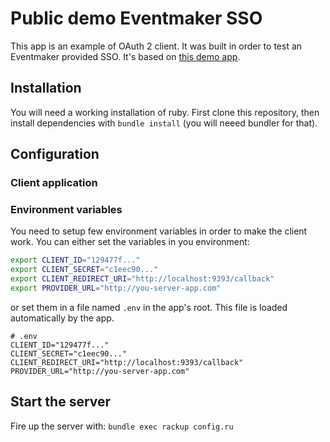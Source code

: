 # Public demo Eventmaker SSO

This app is an example of OAuth 2 client. It was built in order to test an Eventmaker provided SSO. It's based on [this demo app](https://github.com/doorkeeper-gem/doorkeeper-sinatra-client).


## Installation

You will need a working installation of ruby. First clone this repository, then install dependencies with `bundle install` (you will neeed bundler for that).

## Configuration

### Client application

### Environment variables

You need to setup few environment variables in order to make the client work. You can either set the variables in you environment:

```bash
export CLIENT_ID="129477f..."
export CLIENT_SECRET="c1eec90..."
export CLIENT_REDIRECT_URI="http://localhost:9393/callback"
export PROVIDER_URL="http://you-server-app.com"
```

or set them in a file named `.env` in the app's root. This file is loaded automatically by the app.

```
# .env
CLIENT_ID="129477f..."
CLIENT_SECRET="c1eec90..."
CLIENT_REDIRECT_URI="http://localhost:9393/callback"
PROVIDER_URL="http://you-server-app.com"
```

## Start the server

Fire up the server with: `bundle exec rackup config.ru`
